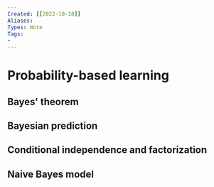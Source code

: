```yaml
---
Created: [[2022-10-18]]
Aliases: 
Types: Note
Tags: 
- 
---
```

# Probability-based learning
## Bayes' theorem
## Bayesian prediction
## Conditional independence and factorization
## Naive Bayes model